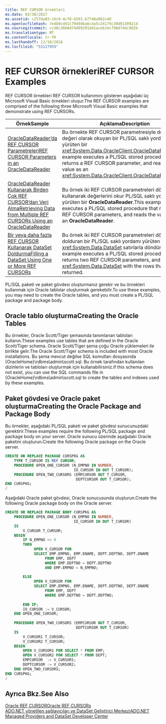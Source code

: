 ```yaml
---
title: REF CURSOR örnekleri
ms.date: 03/30/2017
ms.assetid: c257da03-c6c9-4cf8-b591-b7740a962c40
ms.openlocfilehash: 7edb9cd41c7949dba6c4a5c24179c30d01309214
ms.sourcegitcommit: ccd8c36b0d74d99291d41aceb14cf98d74dc9d2b
ms.translationtype: MT
ms.contentlocale: tr-TR
ms.lasthandoff: 12/10/2018
ms.locfileid: "53127959"
---
```

# <a name="ref-cursor-examples"></a><span data-ttu-id="0f6f3-102">REF CURSOR örnekleri</span><span class="sxs-lookup"><span data-stu-id="0f6f3-102">REF CURSOR Examples</span></span>
<span data-ttu-id="0f6f3-103">REF CURSOR örnekleri REF CURSOR kullanımını gösteren aşağıdaki üç Microsoft Visual Basic örnekleri oluşur.</span><span class="sxs-lookup"><span data-stu-id="0f6f3-103">The REF CURSOR examples are comprised of the following three Microsoft Visual Basic examples that demonstrate using REF CURSORs.</span></span>  
  
|<span data-ttu-id="0f6f3-104">Örnek</span><span class="sxs-lookup"><span data-stu-id="0f6f3-104">Sample</span></span>|<span data-ttu-id="0f6f3-105">Açıklama</span><span class="sxs-lookup"><span data-stu-id="0f6f3-105">Description</span></span>|  
|------------|-----------------|  
|[<span data-ttu-id="0f6f3-106">OracleDataReader’da REF CURSOR Parametreleri</span><span class="sxs-lookup"><span data-stu-id="0f6f3-106">REF CURSOR Parameters in an OracleDataReader</span></span>](../../../../docs/framework/data/adonet/ref-cursor-parameters-in-an-oracledatareader.md)|<span data-ttu-id="0f6f3-107">Bu örnekte REF CURSOR parametresiyle döndürür ve değeri olarak okuyan bir PL/SQL saklı yordamı yürüten bir <xref:System.Data.OracleClient.OracleDataReader>.</span><span class="sxs-lookup"><span data-stu-id="0f6f3-107">This example executes a PL/SQL stored procedure that returns a REF CURSOR parameter, and reads the value as an <xref:System.Data.OracleClient.OracleDataReader>.</span></span>|  
|[<span data-ttu-id="0f6f3-108">OracleDataReader Kullanarak Birden Çok REF CURSOR’dan Veri Alma</span><span class="sxs-lookup"><span data-stu-id="0f6f3-108">Retrieving Data from Multiple REF CURSORs Using an OracleDataReader</span></span>](../../../../docs/framework/data/adonet/retrieving-data-from-multiple-ref-cursors.md)|<span data-ttu-id="0f6f3-109">Bu örnek iki REF CURSOR parametreleri döndürür ve kullanarak değerlerini okur PL/SQL saklı yordamı yürüten bir **OracleDataReader**.</span><span class="sxs-lookup"><span data-stu-id="0f6f3-109">This example executes a PL/SQL stored procedure that returns two REF CURSOR parameters, and reads the values using an **OracleDataReader**.</span></span>|  
|[<span data-ttu-id="0f6f3-110">Bir veya daha fazla REF CURSOR Kullanarak DataSet Doldurma</span><span class="sxs-lookup"><span data-stu-id="0f6f3-110">Filling a DataSet Using One or More REF CURSORs</span></span>](../../../../docs/framework/data/adonet/filling-a-dataset-using-one-or-more-ref-cursors.md)|<span data-ttu-id="0f6f3-111">Bu örnek iki REF CURSOR parametreleri döndürür ve dolduran bir PL/SQL saklı yordamı yürüten bir <xref:System.Data.DataSet> satırlarla döndürülür.</span><span class="sxs-lookup"><span data-stu-id="0f6f3-111">This example executes a PL/SQL stored procedure that returns two REF CURSOR parameters, and fills a <xref:System.Data.DataSet> with the rows that are returned.</span></span>|  
  
 <span data-ttu-id="0f6f3-112">PL/SQL paketi ve paket gövdesi oluşturmanız gerekir ve bu örnekleri kullanmak için Oracle tablolar oluşturmak gerekebilir.</span><span class="sxs-lookup"><span data-stu-id="0f6f3-112">To use these examples, you may need to create the Oracle tables, and you must create a PL/SQL package and package body.</span></span>  
  
## <a name="creating-the-oracle-tables"></a><span data-ttu-id="0f6f3-113">Oracle tablo oluşturma</span><span class="sxs-lookup"><span data-stu-id="0f6f3-113">Creating the Oracle Tables</span></span>  
 <span data-ttu-id="0f6f3-114">Bu örnekler, Oracle Scott/Tiger şemasında tanımlanan tabloları kullanın.</span><span class="sxs-lookup"><span data-stu-id="0f6f3-114">These examples use tables that are defined in the Oracle Scott/Tiger schema.</span></span> <span data-ttu-id="0f6f3-115">Oracle Scott/Tiger şema çoğu Oracle yüklemeleri ile birlikte gelir.</span><span class="sxs-lookup"><span data-stu-id="0f6f3-115">The Oracle Scott/Tiger schema is included with most Oracle installations.</span></span> <span data-ttu-id="0f6f3-116">Bu şema mevcut değilse SQL komutları dosyasında {OracleHome}\rdbms\admin\scott.sql. Bu örnek tarafından kullanılan dizinlerin ve tabloları oluşturmak için kullanabilirsiniz.</span><span class="sxs-lookup"><span data-stu-id="0f6f3-116">If this schema does not exist, you can use the SQL commands file in {OracleHome}\rdbms\admin\scott.sql to create the tables and indexes used by these examples.</span></span>  
  
## <a name="creating-the-oracle-package-and-package-body"></a><span data-ttu-id="0f6f3-117">Paket gövdesi ve Oracle paket oluşturma</span><span class="sxs-lookup"><span data-stu-id="0f6f3-117">Creating the Oracle Package and Package Body</span></span>  
 <span data-ttu-id="0f6f3-118">Bu örnekler, aşağıdaki PL/SQL paketi ve paket gövdesi sunucunuzdaki gerektirir.</span><span class="sxs-lookup"><span data-stu-id="0f6f3-118">These examples require the following PL/SQL package and package body on your server.</span></span> <span data-ttu-id="0f6f3-119">Oracle sunucu üzerinde aşağıdaki Oracle paketini oluşturun.</span><span class="sxs-lookup"><span data-stu-id="0f6f3-119">Create the following Oracle package on the Oracle server.</span></span>  
  
```sql
CREATE OR REPLACE PACKAGE CURSPKG AS   
    TYPE T_CURSOR IS REF CURSOR;   
    PROCEDURE OPEN_ONE_CURSOR (N_EMPNO IN NUMBER,   
                               IO_CURSOR IN OUT T_CURSOR);   
    PROCEDURE OPEN_TWO_CURSORS (EMPCURSOR OUT T_CURSOR,   
                                DEPTCURSOR OUT T_CURSOR);  
END CURSPKG;  
/   
```  
  
 <span data-ttu-id="0f6f3-120">Aşağıdaki Oracle paket gövdesi, Oracle sunucusunda oluşturun.</span><span class="sxs-lookup"><span data-stu-id="0f6f3-120">Create the following Oracle package body on the Oracle server.</span></span>  
  
```sql
CREATE OR REPLACE PACKAGE BODY CURSPKG AS  
    PROCEDURE OPEN_ONE_CURSOR (N_EMPNO IN NUMBER,  
                               IO_CURSOR IN OUT T_CURSOR)  
    IS   
        V_CURSOR T_CURSOR;   
    BEGIN   
        IF N_EMPNO <> 0   
        THEN  
             OPEN V_CURSOR FOR   
             SELECT EMP.EMPNO, EMP.ENAME, DEPT.DEPTNO, DEPT.DNAME   
                  FROM EMP, DEPT   
                  WHERE EMP.DEPTNO = DEPT.DEPTNO   
                  AND EMP.EMPNO = N_EMPNO;  
  
        ELSE   
             OPEN V_CURSOR FOR   
             SELECT EMP.EMPNO, EMP.ENAME, DEPT.DEPTNO, DEPT.DNAME   
                  FROM EMP, DEPT   
                  WHERE EMP.DEPTNO = DEPT.DEPTNO;  
  
        END IF;  
        IO_CURSOR := V_CURSOR;   
    END OPEN_ONE_CURSOR;   
  
    PROCEDURE OPEN_TWO_CURSORS (EMPCURSOR OUT T_CURSOR,  
                                DEPTCURSOR OUT T_CURSOR)  
    IS   
        V_CURSOR1 T_CURSOR;   
        V_CURSOR2 T_CURSOR;   
    BEGIN   
        OPEN V_CURSOR1 FOR SELECT * FROM EMP;  
        OPEN V_CURSOR2 FOR SELECT * FROM DEPT;  
        EMPCURSOR  := V_CURSOR1;   
        DEPTCURSOR := V_CURSOR2;   
    END OPEN_TWO_CURSORS;   
END CURSPKG;  
/  
```  
  
## <a name="see-also"></a><span data-ttu-id="0f6f3-121">Ayrıca Bkz.</span><span class="sxs-lookup"><span data-stu-id="0f6f3-121">See Also</span></span>  
 [<span data-ttu-id="0f6f3-122">Oracle REF CURSOR</span><span class="sxs-lookup"><span data-stu-id="0f6f3-122">Oracle REF CURSORs</span></span>](../../../../docs/framework/data/adonet/oracle-ref-cursors.md)  
 [<span data-ttu-id="0f6f3-123">ADO.NET yönetilen sağlayıcıları ve DataSet Geliştirici Merkezi</span><span class="sxs-lookup"><span data-stu-id="0f6f3-123">ADO.NET Managed Providers and DataSet Developer Center</span></span>](https://go.microsoft.com/fwlink/?LinkId=217917)

